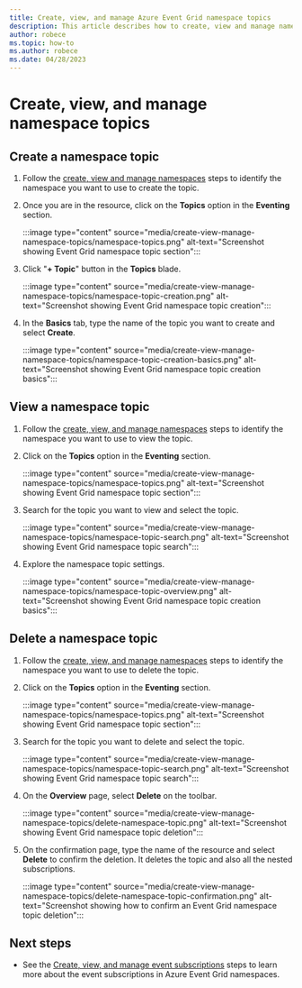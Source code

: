 ```yaml
---
title: Create, view, and manage Azure Event Grid namespace topics
description: This article describes how to create, view and manage namespace topics
author: robece
ms.topic: how-to
ms.author: robece
ms.date: 04/28/2023
---
```


# Create, view, and manage namespace topics

## Create a namespace topic

1. Follow the [create, view and manage namespaces](create-view-manage-namespaces.md) steps to identify the namespace you want to use to create the topic.

2. Once you are in the resource, click on the **Topics** option in the **Eventing** section.

    :::image type="content" source="media/create-view-manage-namespace-topics/namespace-topics.png" alt-text="Screenshot showing Event Grid namespace topic section":::

3. Click "**+ Topic**" button in the **Topics** blade.

    :::image type="content" source="media/create-view-manage-namespace-topics/namespace-topic-creation.png" alt-text="Screenshot showing Event Grid namespace topic creation":::

4. In the **Basics** tab, type the name of the topic you want to create and select **Create**.

    :::image type="content" source="media/create-view-manage-namespace-topics/namespace-topic-creation-basics.png" alt-text="Screenshot showing Event Grid namespace topic creation basics":::

## View a namespace topic

1. Follow the [create, view, and manage namespaces](create-view-manage-namespaces.md) steps to identify the namespace you want to use to view the topic.

2. Click on the **Topics** option in the **Eventing** section.

    :::image type="content" source="media/create-view-manage-namespace-topics/namespace-topics.png" alt-text="Screenshot showing Event Grid namespace topic section":::

3. Search for the topic you want to view and select the topic.

    :::image type="content" source="media/create-view-manage-namespace-topics/namespace-topic-search.png" alt-text="Screenshot showing Event Grid namespace topic search":::

4. Explore the namespace topic settings.

    :::image type="content" source="media/create-view-manage-namespace-topics/namespace-topic-overview.png" alt-text="Screenshot showing Event Grid namespace topic creation basics":::

## Delete a namespace topic

1. Follow the [create, view, and manage namespaces](create-view-manage-namespaces.md) steps to identify the namespace you want to use to delete the topic.

2. Click on the **Topics** option in the **Eventing** section.

    :::image type="content" source="media/create-view-manage-namespace-topics/namespace-topics.png" alt-text="Screenshot showing Event Grid namespace topic section":::

3. Search for the topic you want to delete and select the topic.

    :::image type="content" source="media/create-view-manage-namespace-topics/namespace-topic-search.png" alt-text="Screenshot showing Event Grid namespace topic search":::

4. On the **Overview** page, select **Delete** on the toolbar.

    :::image type="content" source="media/create-view-manage-namespace-topics/delete-namespace-topic.png" alt-text="Screenshot showing Event Grid namespace topic deletion":::

5. On the confirmation page, type the name of the resource and select **Delete** to confirm the deletion. It deletes the topic and also all the nested subscriptions.

    :::image type="content" source="media/create-view-manage-namespace-topics/delete-namespace-topic-confirmation.png" alt-text="Screenshot showing how to confirm an Event Grid namespace topic deletion":::

## Next steps

- See the [Create, view, and manage event subscriptions](create-view-manage-event-subscriptions.md) steps to learn more about the event subscriptions in Azure Event Grid namespaces.
